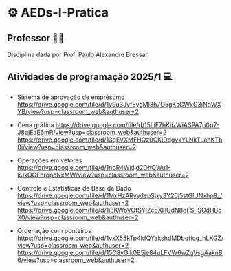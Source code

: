 # ⚙️ AEDs-I-Pratica

## Professor 👨‍🏫

Disciplina dada por Prof. Paulo Alexandre Bressan 

## Atividades de programação 2025/1 💻

- Sistema de aprovação de empréstimo https://drive.google.com/file/d/1y9u3JvfEygMl3h7O5gKsGWxG3jNqWXYB/view?usp=classroom_web&authuser=2
  
- Cena gráfica https://drive.google.com/file/d/15LiF7hKiizWiASPA7p0p7-J8qjEaE6mR/view?usp=classroom_web&authuser=2
  https://drive.google.com/file/d/13qEVXMFHQz0CKiDdgyxYLNkTLahKTb0i/view?usp=classroom_web&authuser=2

- Operações em vetores https://drive.google.com/file/d/1nbR4Wkijd2OhQWu1-kJxOGFhropcNxMW/view?usp=classroom_web&authuser=2

-  Controle e Estatísticas de Base de Dado https://drive.google.com/file/d/1MxHzARyydepSjxy3Y26j5stGlUNxhp8_/view?usp=classroom_web&authuser=2 https://drive.google.com/file/d/1i3KWpVOtSYIZc5XHUdN8qFSFSOdHBcX0/view?usp=classroom_web&authuser=2

- Ordenação com ponteiros https://drive.google.com/file/d/1vxX55kTp4kfQYakshdMDbqficg_hLKGZ/view?usp=classroom_web&authuser=2 https://drive.google.com/file/d/15C8vGlk0B5je84uLFVW6wZqVsgAaknB6/view?usp=classroom_web&authuser=2
